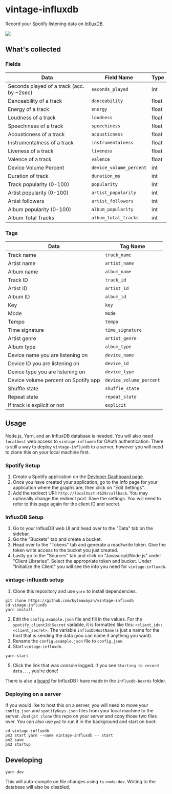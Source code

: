 # vintage-influxdb

Record your Spotify listening data on [InfluxDB](https://www.influxdata.com/).

![](https://cdn.discordapp.com/attachments/820803676502753281/843664678466093096/unknown.png)

## What's collected

### Fields

| Data                                      | Field Name              | Type  |
| ----------------------------------------- | ----------------------- | ----- |
| Seconds played of a track (acc. by ~2sec) | `seconds_played`        | int   |
| Danceability of a track                   | `danceability`          | float |
| Energy of a track                         | `energy`                | float |
| Loudness of a track                       | `loudness`              | float |
| Speechiness of a track                    | `speechiness`           | float |
| Acousticness of a track                   | `acousticness`          | float |
| Instrumentalness of a track               | `instrumentalness`      | float |
| Liveness of a track                       | `liveness`              | float |
| Valence of a track                        | `valence`               | float |
| Device Volume Percent                     | `device_volume_percent` | int   |
| Duration of track                         | `duration_ms`           | int   |
| Track popularity (0-100)                  | `popularity`            | int   |
| Artist popularity (0-100)                 | `artist_popularity`     | int   |
| Artist followers                          | `artist_followers`      | int   |
| Album popularity (0-100)                  | `album_popularity`      | int   |
| Album Total Tracks                        | `album_total_tracks`    | int   |

### Tags

| Data                                 | Tag Name                |
| ------------------------------------ | ----------------------- |
| Track name                           | `track_name`            |
| Artist name                          | `artist_name`           |
| Album name                           | `album_name`            |
| Track ID                             | `track_id`              |
| Artist ID                            | `artist_id`             |
| Album ID                             | `album_id`              |
| Key                                  | `key`                   |
| Mode                                 | `mode`                  |
| Tempo                                | `tempo`                 |
| Time signature                       | `time_signature`        |
| Artist genre                         | `artist_genre`          |
| Album type                           | `album_type`            |
| Device name you are listening on     | `device_name`           |
| Device ID you are listening on       | `device_id`             |
| Device type you are listening on     | `device_type`           |
| Device volume percent on Spotify app | `device_volume_percent` |
| Shuffle state                        | `shuffle_state`         |
| Repeat state                         | `repeat_state`          |
| If track is explicit or not          | `explicit`              |

## Usage

Node.js, Yarn, and an InfluxDB database is needed. You will also need `localhost` web access to `vintage-influxdb` for OAuth authentication. There is still a way to deploy `vintage-influxdb` to a server, however you will need to clone this on your local machine first.

### Spotify Setup

1. Create a Spotify application on the [Devloper Dashboard page](https://developer.spotify.com/dashboard/).
2. Once you have created your application, go to the info page for your application where the graphs are, then click on "Edit Settings".
3. Add the redirect URI: `http://localhost:4629/callback`. You may optionally change the redirect port. Save the settings. You will need to refer to this page again for the client ID and secret.

### InfluxDB Setup

1. Go to your InfluxDB web UI and head over to the "Data" tab on the sidebar.
2. Go the "Buckets" tab and create a bucket.
3. Head over to the "Tokens" tab and generate a read/write token. Give the token write access to the bucket you just created.
4. Lastly go to the "Sources" tab and click on "Javascript/Node.js" under "Client Libraries". Select the appropriate token and bucket. Under "Initialize the Client" you will see the info you need for `vintage-influxdb`.

### vintage-influxdb setup

1. Clone this repository and use `yarn` to install dependencies.

```
git clone https://github.com/kyleawayan/vintage-influxdb
cd vinage-influxdb
yarn install
```

2. Edit the `config.example.json` file and fill in the values. For the `spotify_clientId:Secret` variable, it is formatted like this: `<client_id>:<client_secret>`. The variable `influxDbHostName` is just a name for the host that is sending the data (you can name it anything you want).
3. Rename the `config.example.json` file to `config.json`.
4. Start `vintage-influxdb`.

```
yarn start
```

5. Click the link that was console logged. If you see `Starting to record data...`, you're done!

There is also a [board](https://github.com/kyleawayan/vintage-influxdb/blob/main/influxdb-boards/overview.json) for InfluxDB I have made in the `influxdb-boards` folder.

### Deploying on a server

If you would like to host this on a server, you will need to move your `config.json` and `spotifyKeys.json` files from your local machine to the server. Just `git clone` this repo on your server and copy those two files over. You can also use `pm2` to run it in the background and start on boot:

```
cd vintage-influxdb
pm2 start yarn --name vintage-influxdb -- start
pm2 save
pm2 startup
```

## Developing

```
yarn dev
```

This will auto-compile on file changes using `ts-node-dev`. Writing to the database will also be disabled.
